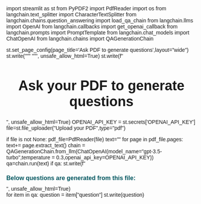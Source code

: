 import streamlit as st
from PyPDF2 import PdfReader
import os
from langchain.text_splitter import CharacterTextSplitter
from langchain.chains.question_answering import load_qa_chain
from langchain.llms import OpenAI
from langchain.callbacks import get_openai_callback
from langchain.prompts import PromptTemplate
from langchain.chat_models import ChatOpenAI
from langchain.chains import QAGenerationChain


st.set_page_config(page_title='Ask PDF to generate questions',layout="wide")
st.write("""
    <style>
        footer {visibility: hidden;}
        body {
            font-family: Arial, sans-serif;
        }
    </style>
""", unsafe_allow_html=True)
st.write(f"<h1 style='font-size: 36px; coor: #00555e; font-family: Arial;text-align: center;'>Ask your PDF to generate questions</h1>", unsafe_allow_html=True)
OPENAI_API_KEY = st.secrets['OPENAI_API_KEY']
file=st.file_uploader("Upload your PDF",type="pdf")

if file is not None:
    pdf_file=PdfReader(file)
    text=""
    for page in pdf_file.pages:
        text+= page.extract_text()
    chain = QAGenerationChain.from_llm(ChatOpenAI(model_name="gpt-3.5-turbo",temperature = 0.3,openai_api_key=OPENAI_API_KEY))
    qa=chain.run(text)
    if qa:
        st.write(f"<h1 style='font-size: 16px; color: #00555e; font-family: Arial;text-align: left;'>Below questions are generated from this file:</h1>", unsafe_allow_html=True)   
        for item in qa:
            question = item["question"]
            st.write(question)


